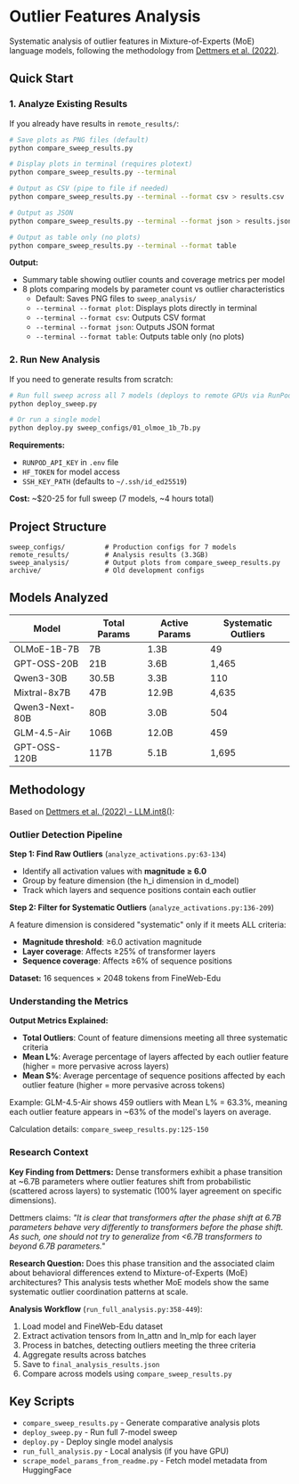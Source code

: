# Outlier Features Analysis

Systematic analysis of outlier features in Mixture-of-Experts (MoE) language models, following the methodology from [Dettmers et al. (2022)](https://timdettmers.com/2022/08/17/llm-int8-and-emergent-features/).

## Quick Start

### 1. Analyze Existing Results

If you already have results in `remote_results/`:

```bash
# Save plots as PNG files (default)
python compare_sweep_results.py

# Display plots in terminal (requires plotext)
python compare_sweep_results.py --terminal

# Output as CSV (pipe to file if needed)
python compare_sweep_results.py --terminal --format csv > results.csv

# Output as JSON
python compare_sweep_results.py --terminal --format json > results.json

# Output as table only (no plots)
python compare_sweep_results.py --terminal --format table
```

**Output:**
- Summary table showing outlier counts and coverage metrics per model
- 8 plots comparing models by parameter count vs outlier characteristics
  - Default: Saves PNG files to `sweep_analysis/`
  - `--terminal --format plot`: Displays plots directly in terminal
  - `--terminal --format csv`: Outputs CSV format
  - `--terminal --format json`: Outputs JSON format
  - `--terminal --format table`: Outputs table only (no plots)

### 2. Run New Analysis

If you need to generate results from scratch:

```bash
# Run full sweep across all 7 models (deploys to remote GPUs via RunPod)
python deploy_sweep.py

# Or run a single model
python deploy.py sweep_configs/01_olmoe_1b_7b.py
```

**Requirements:**
- `RUNPOD_API_KEY` in `.env` file
- `HF_TOKEN` for model access
- `SSH_KEY_PATH` (defaults to `~/.ssh/id_ed25519`)

**Cost:** ~$20-25 for full sweep (7 models, ~4 hours total)

## Project Structure

```
sweep_configs/          # Production configs for 7 models
remote_results/         # Analysis results (3.3GB)
sweep_analysis/         # Output plots from compare_sweep_results.py
archive/                # Old development configs
```

## Models Analyzed

| Model | Total Params | Active Params | Systematic Outliers |
|-------|--------------|---------------|---------------------|
| OLMoE-1B-7B | 7B | 1.3B | 49 |
| GPT-OSS-20B | 21B | 3.6B | 1,465 |
| Qwen3-30B | 30.5B | 3.3B | 110 |
| Mixtral-8x7B | 47B | 12.9B | 4,635 |
| Qwen3-Next-80B | 80B | 3.0B | 504 |
| GLM-4.5-Air | 106B | 12.0B | 459 |
| GPT-OSS-120B | 117B | 5.1B | 1,695 |

## Methodology

Based on [Dettmers et al. (2022) - LLM.int8()](https://timdettmers.com/2022/08/17/llm-int8-and-emergent-features/):

### Outlier Detection Pipeline

**Step 1: Find Raw Outliers** (`analyze_activations.py:63-134`)
- Identify all activation values with **magnitude ≥ 6.0**
- Group by feature dimension (the h_i dimension in d_model)
- Track which layers and sequence positions contain each outlier

**Step 2: Filter for Systematic Outliers** (`analyze_activations.py:136-209`)

A feature dimension is considered "systematic" only if it meets ALL criteria:
- **Magnitude threshold**: ≥6.0 activation magnitude
- **Layer coverage**: Affects ≥25% of transformer layers
- **Sequence coverage**: Affects ≥6% of sequence positions

**Dataset:** 16 sequences × 2048 tokens from FineWeb-Edu

### Understanding the Metrics

**Output Metrics Explained:**
- **Total Outliers**: Count of feature dimensions meeting all three systematic criteria
- **Mean L%**: Average percentage of layers affected by each outlier feature (higher = more pervasive across layers)
- **Mean S%**: Average percentage of sequence positions affected by each outlier feature (higher = more pervasive across tokens)

Example: GLM-4.5-Air shows 459 outliers with Mean L% = 63.3%, meaning each outlier feature appears in ~63% of the model's layers on average.

Calculation details: `compare_sweep_results.py:125-150`

### Research Context

**Key Finding from Dettmers:** Dense transformers exhibit a phase transition at ~6.7B parameters where outlier features shift from probabilistic (scattered across layers) to systematic (100% layer agreement on specific dimensions).

Dettmers claims: *"It is clear that transformers after the phase shift at 6.7B parameters behave very differently to transformers before the phase shift. As such, one should not try to generalize from <6.7B transformers to beyond 6.7B parameters."*

**Research Question:** Does this phase transition and the associated claim about behavioral differences extend to Mixture-of-Experts (MoE) architectures? This analysis tests whether MoE models show the same systematic outlier coordination patterns at scale.

**Analysis Workflow** (`run_full_analysis.py:358-449`):
1. Load model and FineWeb-Edu dataset
2. Extract activation tensors from ln_attn and ln_mlp for each layer
3. Process in batches, detecting outliers meeting the three criteria
4. Aggregate results across batches
5. Save to `final_analysis_results.json`
6. Compare across models using `compare_sweep_results.py`

## Key Scripts

- `compare_sweep_results.py` - Generate comparative analysis plots
- `deploy_sweep.py` - Run full 7-model sweep
- `deploy.py` - Deploy single model analysis
- `run_full_analysis.py` - Local analysis (if you have GPU)
- `scrape_model_params_from_readme.py` - Fetch model metadata from HuggingFace
